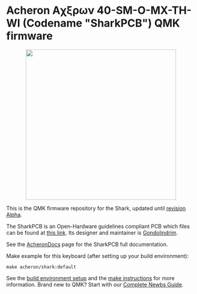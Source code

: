 # Acheron Aχξρων 40-SM-O-MX-TH-WI (Codename "SharkPCB") QMK firmware

<p align="center">
  <img align="middle" src="https://raw.githubusercontent.com/Gondolindrim/acheronLibrary/master/graphics/acheronLong.png"  width="400"> 
</p>

This is the QMK firmware repository for the Shark, updated until [revision Alpha](https://github.com/Gondolindrim/SharkPCB/releases/tag/Alpha).

The SharkPCB is an Open-Hardware guidelines compliant PCB which files can be found at [this link](https://github.com/Gondolindrim/SharkPCB). Its designer and maintainer is [Gondolindrim](https://github.com/Gondolindrim).

See the [AcheronDocs](https://gondolindrim.github.io/AcheronDocs/shark/intro.html) page for the SharkPCB full documentation.

Make example for this keyboard (after setting up your build environment):

    make acheron/shark:default

See the [build environment setup](https://docs.qmk.fm/#/getting_started_build_tools) and the [make instructions](https://docs.qmk.fm/#/getting_started_make_guide) for more information. Brand new to QMK? Start with our [Complete Newbs Guide](https://docs.qmk.fm/#/newbs).
